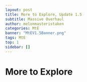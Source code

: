 ```yaml
---
layout: post
title: More to Explore, Update 1.5
subtitle: Massive Overhaul
author: melonmasteristaken
categories: MtE
banner: "MtEV1.5Banner.png"
tags: MtE
top: 1
sidebar: []
---
```


<h1>More to Explore</h1>
